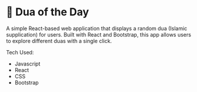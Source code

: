 # 🌙 Dua of the Day

A simple React-based web application that displays a random dua (Islamic supplication) for users. Built with React and Bootstrap, this app allows users to explore different duas with a single click.

Tech Used:

- Javascript
- React
- CSS
- Bootstrap
